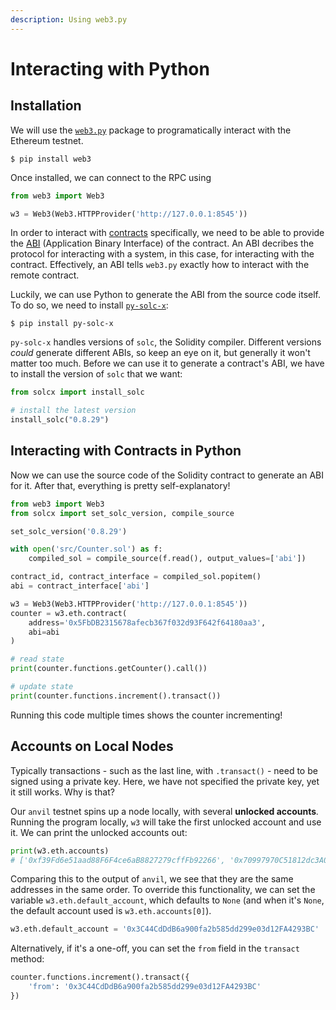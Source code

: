 ```yaml
---
description: Using web3.py
---
```


# Interacting with Python

## Installation

We will use the [`web3.py`](https://web3py.readthedocs.io/en/stable/index.html) package to programatically interact with the Ethereum testnet.

```
$ pip install web3
```

Once installed, we can connect to the RPC using

```python
from web3 import Web3

w3 = Web3(Web3.HTTPProvider('http://127.0.0.1:8545'))
```

In order to interact with [contracts](https://web3py.readthedocs.io/en/stable/web3.contract.html#contracts) specifically, we need to be able to provide the [ABI](https://en.wikipedia.org/wiki/Application_binary_interface) (Application Binary Interface) of the contract. An ABI decribes the protocol for interacting with a system, in this case, for interacting with the contract. Effectively, an ABI tells `web3.py` exactly how to interact with the remote contract.

Luckily, we can use Python to generate the ABI from the source code itself. To do so, we need to install [`py-solc-x`](https://solcx.readthedocs.io/en/latest/):

```
$ pip install py-solc-x
```

`py-solc-x` handles versions of `solc`, the Solidity compiler. Different versions _could_ generate different ABIs, so keep an eye on it, but generally it won't matter too much. Before we can use it to generate a contract's ABI, we have to install the version of `solc` that we want:

```python
from solcx import install_solc

# install the latest version
install_solc("0.8.29")
```

## Interacting with Contracts in Python

Now we can use the source code of the Solidity contract to generate an ABI for it. After that, everything is pretty self-explanatory!

```python
from web3 import Web3
from solcx import set_solc_version, compile_source

set_solc_version('0.8.29')

with open('src/Counter.sol') as f:
    compiled_sol = compile_source(f.read(), output_values=['abi'])

contract_id, contract_interface = compiled_sol.popitem()
abi = contract_interface['abi']

w3 = Web3(Web3.HTTPProvider('http://127.0.0.1:8545'))
counter = w3.eth.contract(
    address='0x5FbDB2315678afecb367f032d93F642f64180aa3',
    abi=abi
)

# read state
print(counter.functions.getCounter().call())

# update state
print(counter.functions.increment().transact())
```

Running this code multiple times shows the counter incrementing!

## Accounts on Local Nodes

Typically transactions - such as the last line, with `.transact()` - need to be signed using a private key. Here, we have not specified the private key, yet it still works. Why is that?

Our `anvil` testnet spins up a node locally, with several **unlocked accounts**_._ Running the program locally, `w3` will take the first unlocked account and use it. We can print the unlocked accounts out:

```python
print(w3.eth.accounts)
# ['0xf39Fd6e51aad88F6F4ce6aB8827279cffFb92266', '0x70997970C51812dc3A010C7d01b50e0d17dc79C8', '0x3C44CdDdB6a900fa2b585dd299e03d12FA4293BC', '0x90F79bf6EB2c4f870365E785982E1f101E93b906', '0x15d34AAf54267DB7D7c367839AAf71A00a2C6A65', '0x9965507D1a55bcC2695C58ba16FB37d819B0A4dc', '0x976EA74026E726554dB657fA54763abd0C3a0aa9', '0x14dC79964da2C08b23698B3D3cc7Ca32193d9955', '0x23618e81E3f5cdF7f54C3d65f7FBc0aBf5B21E8f', '0xa0Ee7A142d267C1f36714E4a8F75612F20a79720']
```

Comparing this to the output of `anvil`, we see that they are the same addresses in the same order. To override this functionality, we can set the variable `w3.eth.default_account`, which defaults to `None` (and when it's `None`, the default account used is `w3.eth.accounts[0]`).

```python
w3.eth.default_account = '0x3C44CdDdB6a900fa2b585dd299e03d12FA4293BC'
```

Alternatively, if it's a one-off, you can set the `from` field in the `transact` method:

```python
counter.functions.increment().transact({
    'from': '0x3C44CdDdB6a900fa2b585dd299e03d12FA4293BC'
})
```
